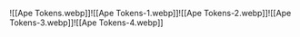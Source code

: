![[Ape Tokens.webp]]![[Ape Tokens-1.webp]]![[Ape Tokens-2.webp]]![[Ape Tokens-3.webp]]![[Ape Tokens-4.webp]]